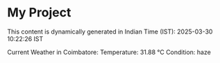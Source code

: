 # My Project

This content is dynamically generated in Indian Time (IST): 2025-03-30 10:22:26 IST


Current Weather in Coimbatore:
Temperature: 31.88 °C
Condition: haze
